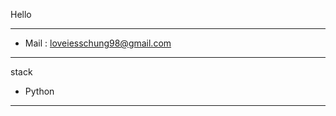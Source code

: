 Hello


***
- Mail : loveiesschung98@gmail.com
***
stack
- Python
***


<!---
Chungxhung/Chungxhung is a ✨ special ✨ repository because its `README.md` (this file) appears on your GitHub profile.
You can click the Preview link to take a look at your changes.
--->
